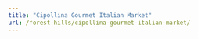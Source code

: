 ```yaml
---
title: "Cipollina Gourmet Italian Market"
url: /forest-hills/cipollina-gourmet-italian-market/
---
```

